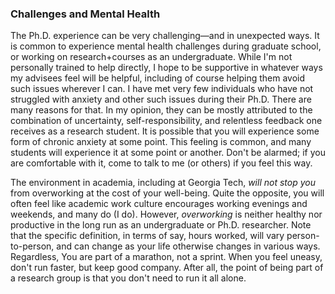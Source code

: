 ### Challenges and Mental Health

The Ph.D. experience can be very challenging—and in unexpected ways.
It is common to experience mental health challenges during graduate school, or working on research+courses as an undergraduate.
While I'm not personally trained to help directly, I hope to be supportive in whatever ways my advisees feel will be helpful, including of course helping them avoid such issues wherever I can.
I have met very few individuals who have not struggled with anxiety and other such issues during their Ph.D.
There are many reasons for that.
In my opinion, they can be mostly attributed to the combination of uncertainty, self-responsibility, and relentless feedback one receives as a research student.
It is possible that you will experience some form of chronic anxiety at some point.
This feeling is common, and many students will experience it at some point or another.
Don't be alarmed; if you are comfortable with it, come to talk to me (or others) if you feel this way.

The environment in academia, including at Georgia Tech, _will not stop you_ from overworking at the cost of your well-being.
Quite the opposite, you will often feel like academic work culture encourages working evenings and weekends, and many do (I do).
However, _overworking_ is neither healthy nor productive in the long run as an undergraduate or Ph.D. researcher.
Note that the specific definition, in terms of say, hours worked, will vary person-to-person, and can change as your life otherwise changes in various ways.
Regardless, You are part of a marathon, not a sprint.
When you feel uneasy, don't run faster, but keep good company.
After all, the point of being part of a research group is that you don't need to run it all alone.
